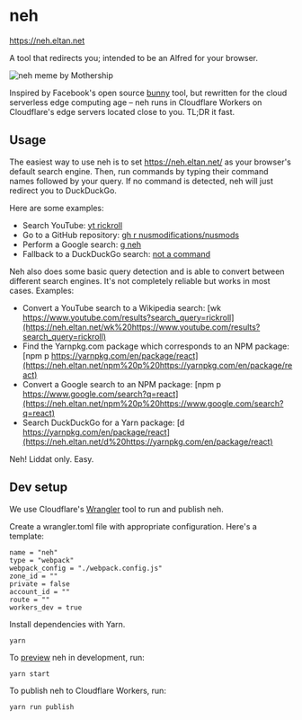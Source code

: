 # neh

<https://neh.eltan.net>

A tool that redirects you; intended to be an Alfred for your browser.

![neh meme by Mothership](https://mothership.sg/wp-content/uploads/2015/08/Neh.jpg)

Inspired by Facebook's open source [bunny](http://www.bunny1.org) tool, but
rewritten for the cloud serverless edge computing age – neh runs in Cloudflare
Workers on Cloudflare's edge servers located close to you. TL;DR it fast.

## Usage

The easiest way to use neh is to set <https://neh.eltan.net/> as your
browser's default search engine. Then, run commands by typing their command
names followed by your query. If no command is detected, neh will just redirect
you to DuckDuckGo.

Here are some examples:

- Search YouTube: [yt rickroll](https://neh.eltan.net/yt%20rickroll)
- Go to a GitHub repository: [gh r nusmodifications/nusmods](https://neh.eltan.net/gh%20r%20nusmodifications/nusmods)
- Perform a Google search: [g neh](https://neh.eltan.net/g%20neh)
- Fallback to a DuckDuckGo search: [not a command](https://neh.eltan.net/not%20a%20command)

Neh also does some basic query detection and is able to convert between
different search engines. It's not completely reliable but works in most cases.
Examples:

- Convert a YouTube search to a Wikipedia search: [wk https://www.youtube.com/results?search_query=rickroll](https://neh.eltan.net/wk%20https://www.youtube.com/results?search_query=rickroll)
- Find the Yarnpkg.com package which corresponds to an NPM package: [npm p https://yarnpkg.com/en/package/react](https://neh.eltan.net/npm%20p%20https://yarnpkg.com/en/package/react)
- Convert a Google search to an NPM package: [npm p https://www.google.com/search?q=react](https://neh.eltan.net/npm%20p%20https://www.google.com/search?q=react)
- Search DuckDuckGo for a Yarn package: [d https://yarnpkg.com/en/package/react](https://neh.eltan.net/d%20https://yarnpkg.com/en/package/react)

Neh! Liddat only. Easy.

## Dev setup

We use Cloudflare's [Wrangler](https://github.com/cloudflare/wrangler) tool to
run and publish neh.

Create a wrangler.toml file with appropriate configuration. Here's a template:

```
name = "neh"
type = "webpack"
webpack_config = "./webpack.config.js"
zone_id = ""
private = false
account_id = ""
route = ""
workers_dev = true
```

Install dependencies with Yarn.

```
yarn
```

To
[preview](https://developers.cloudflare.com/workers/quickstart/#preview-your-project)
neh in development, run:

```
yarn start
```

To publish neh to Cloudflare Workers, run:

```
yarn run publish
```
